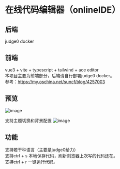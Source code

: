 # 在线代码编辑器（onlineIDE）  
## 后端
judge0 docker  
## 前端
vue3 + vite + typescript + tailwind + ace editor  
本项目主要为前端部分，后端请自行部署judge0 docker。  
参考：https://my.oschina.net/suncf/blog/4257003
## 预览
![image](https://user-images.githubusercontent.com/35400185/148081461-53c0f5bf-171d-48bb-b958-1cbc708ad44d.png)

支持主题切换和背景配置
![image](https://user-images.githubusercontent.com/35400185/148082641-b3bf5dbc-620e-4657-aa99-19541e1cc250.png)

## 功能
支持若干种语言（主要是judge0给力）  
支持ctrl + s 本地保存代码，刷新浏览器上次写的代码还在。  
支持ctrl + r 一键运行代码。
